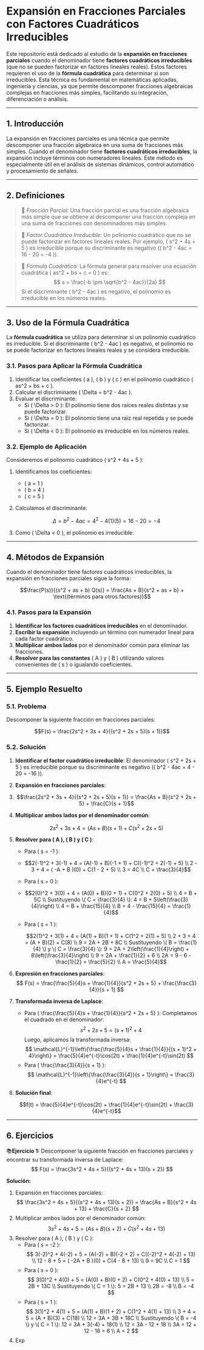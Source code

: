 # Expansión en Fracciones Parciales con Factores Cuadráticos Irreducibles

Este repositorio está dedicado al estudio de la **expansión en fracciones parciales** cuando el denominador tiene **factores cuadráticos irreducibles** (que no se pueden factorizar en factores lineales reales). Estos factores requieren el uso de la **fórmula cuadrática** para determinar si son irreducibles. Esta técnica es fundamental en matemáticas aplicadas, ingeniería y ciencias, ya que permite descomponer fracciones algebraicas complejas en fracciones más simples, facilitando su integración, diferenciación o análisis.

---

## 1. Introducción

La expansión en fracciones parciales es una técnica que permite descomponer una fracción algebraica en una suma de fracciones más simples. Cuando el denominador tiene **factores cuadráticos irreducibles**, la expansión incluye términos con numeradores lineales. Este método es especialmente útil en el análisis de sistemas dinámicos, control automático y procesamiento de señales.

---

## 2. Definiciones

>🔑 *Fracción Parcial:* Una fracción parcial es una fracción algebraica más simple que se obtiene al descomponer una fracción compleja en una suma de fracciones con denominadores más simples.

>🔑 *Factor Cuadrático Irreducible:* Un polinomio cuadrático que no se puede factorizar en factores lineales reales. Por ejemplo, \( s^2 + 4s + 5 \) es irreducible porque su discriminante es negativo (\( b^2 - 4ac = 16 - 20 = -4 \)).

>🔑 *Fórmula Cuadrática:* La fórmula general para resolver una ecuación cuadrática \( as^2 + bs + c = 0 \) es:
$$
s = \frac{-b \pm \sqrt{b^2 - 4ac}}{2a}
$$
Si el discriminante \( b^2 - 4ac \) es negativo, el polinomio es irreducible en los números reales.

---

## 3. Uso de la Fórmula Cuadrática

La **fórmula cuadrática** se utiliza para determinar si un polinomio cuadrático es irreducible. Si el discriminante \( b^2 - 4ac \) es negativo, el polinomio no se puede factorizar en factores lineales reales y se considera irreducible.

### 3.1. Pasos para Aplicar la Fórmula Cuadrática
1. Identificar los coeficientes \( a \), \( b \) y \( c \) en el polinomio cuadrático \( as^2 + bs + c \).
2. Calcular el discriminante \( \Delta = b^2 - 4ac \).
3. Evaluar el discriminante:
   - Si \( \Delta > 0 \): El polinomio tiene dos raíces reales distintas y se puede factorizar.
   - Si \( \Delta = 0 \): El polinomio tiene una raíz real repetida y se puede factorizar.
   - Si \( \Delta < 0 \): El polinomio es irreducible en los números reales.

### 3.2. Ejemplo de Aplicación
Consideremos el polinomio cuadrático \( s^2 + 4s + 5 \):
1. Identificamos los coeficientes:
   - \( a = 1 \)
   - \( b = 4 \)
   - \( c = 5 \)
2. Calculamos el discriminante:

   $$\Delta = b^2 - 4ac = 4^2 - 4(1)(5) = 16 - 20 = -4$$
   
4. Como \( \Delta < 0 \), el polinomio es irreducible.

---

## 4. Métodos de Expansión

Cuando el denominador tiene factores cuadráticos irreducibles, la expansión en fracciones parciales sigue la forma:

$$\frac{P(s)}{(s^2 + as + b) Q(s)} = \frac{As + B}{s^2 + as + b} + \text{(términos para otros factores)}$$

### 4.1. Pasos para la Expansión
1. **Identificar los factores cuadráticos irreducibles** en el denominador.
2. **Escribir la expansión** incluyendo un término con numerador lineal para cada factor cuadrático.
3. **Multiplicar ambos lados** por el denominador común para eliminar las fracciones.
4. **Resolver para las constantes** \( A \) y \( B \) utilizando valores convenientes de \( s \) o igualando coeficientes.

---

## 5. Ejemplo Resuelto

### 5.1. Problema
Descomponer la siguiente fracción en fracciones parciales:

$$F(s) = \frac{2s^2 + 3s + 4}{(s^2 + 2s + 5)(s + 1)}$$

### 5.2. Solución
1. **Identificar el factor cuadrático irreducible**:
   El denominador \( s^2 + 2s + 5 \) es irreducible porque su discriminante es negativo (\( b^2 - 4ac = 4 - 20 = -16 \)).

2. **Expansión en fracciones parciales**:
3. 
   $$\frac{2s^2 + 3s + 4}{(s^2 + 2s + 5)(s + 1)} = \frac{As + B}{s^2 + 2s + 5} + \frac{C}{s + 1}$$

4. **Multiplicar ambos lados por el denominador común**:

   $$2s^2 + 3s + 4 = (As + B)(s + 1) + C(s^2 + 2s + 5)$$

5. **Resolver para \( A \), \( B \) y \( C \)**:
   - Para \( s = -1 \):
   - 
     $$2(-1)^2 + 3(-1) + 4 = (A(-1) + B)(-1 + 1) + C((-1)^2 + 2(-1) + 5) \\
     2 - 3 + 4 = ( -A + B )(0) + C(1 - 2 + 5) \\
     3 = 4C \\
     C = \frac{3}{4}$$
   - Para \( s = 0 \):
   - 
     $$2(0)^2 + 3(0) + 4 = (A(0) + B)(0 + 1) + C(0^2 + 2(0) + 5) \\
     4 = B + 5C \\
     Sustituyendo \( C = \frac{3}{4} \):
     4 = B + 5\left(\frac{3}{4}\right) \\
     4 = B + \frac{15}{4} \\
     B = 4 - \frac{15}{4} = \frac{1}{4}$$
     
   - Para \( s = 1 \):

     $$2(1)^2 + 3(1) + 4 = (A(1) + B)(1 + 1) + C(1^2 + 2(1) + 5) \\
     2 + 3 + 4 = (A + B)(2) + C(8) \\
     9 = 2A + 2B + 8C \\
     Sustituyendo \( B = \frac{1}{4} \) y \( C = \frac{3}{4} \):
     9 = 2A + 2\left(\frac{1}{4}\right) + 8\left(\frac{3}{4}\right) \\
     9 = 2A + \frac{1}{2} + 6 \\
     2A = 9 - 6 - \frac{1}{2} = \frac{5}{2} \\
     A = \frac{5}{4}$$

6. **Expresión en fracciones parciales**:
   $$
   F(s) = \frac{\frac{5}{4}s + \frac{1}{4}}{s^2 + 2s + 5} + \frac{\frac{3}{4}}{s + 1}
   $$

7. **Transformada inversa de Laplace**:
   - Para \( \frac{\frac{5}{4}s + \frac{1}{4}}{s^2 + 2s + 5} \):
     Completamos el cuadrado en el denominador:
     $$
     s^2 + 2s + 5 = (s + 1)^2 + 4
     $$
     Luego, aplicamos la transformada inversa:
     $$
     \mathcal{L}^{-1}\left\{\frac{\frac{5}{4}s + \frac{1}{4}}{(s + 1)^2 + 4}\right\} = \frac{5}{4}e^{-t}\cos(2t) + \frac{1}{4}e^{-t}\sin(2t)
     $$
   - Para \( \frac{\frac{3}{4}}{s + 1} \):
     $$
     \mathcal{L}^{-1}\left\{\frac{\frac{3}{4}}{s + 1}\right\} = \frac{3}{4}e^{-t}
     $$

8. **Solución final**:

   $$f(t) = \frac{5}{4}e^{-t}\cos(2t) + \frac{1}{4}e^{-t}\sin(2t) + \frac{3}{4}e^{-t}$$

---

## 6. Ejercicios

📚**Ejercicio 1:** Descomponer la siguiente fracción en fracciones parciales y encontrar su transformada inversa de Laplace:
$$
F(s) = \frac{3s^2 + 4s + 5}{(s^2 + 4s + 13)(s + 2)}
$$

**Solución:**
1. Expansión en fracciones parciales:
   $$
   \frac{3s^2 + 4s + 5}{(s^2 + 4s + 13)(s + 2)} = \frac{As + B}{s^2 + 4s + 13} + \frac{C}{s + 2}
   $$
2. Multiplicar ambos lados por el denominador común:
   $$
   3s^2 + 4s + 5 = (As + B)(s + 2) + C(s^2 + 4s + 13)
   $$
3. Resolver para \( A \), \( B \) y \( C \):
   - Para \( s = -2 \):
     $$
     3(-2)^2 + 4(-2) + 5 = (A(-2) + B)(-2 + 2) + C((-2)^2 + 4(-2) + 13) \\
     12 - 8 + 5 = ( -2A + B )(0) + C(4 - 8 + 13) \\
     9 = 9C \\
     C = 1
     $$
   - Para \( s = 0 \):
     $$
     3(0)^2 + 4(0) + 5 = (A(0) + B)(0 + 2) + C(0^2 + 4(0) + 13) \\
     5 = 2B + 13C \\
     Sustituyendo \( C = 1 \):
     5 = 2B + 13 \\
     2B = -8 \\
     B = -4
     $$
   - Para \( s = 1 \):
     $$
     3(1)^2 + 4(1) + 5 = (A(1) + B)(1 + 2) + C(1^2 + 4(1) + 13) \\
     3 + 4 + 5 = (A + B)(3) + C(18) \\
     12 = 3A + 3B + 18C \\
     Sustituyendo \( B = -4 \) y \( C = 1 \):
     12 = 3A + 3(-4) + 18(1) \\
     12 = 3A - 12 + 18 \\
     3A = 12 + 12 - 18 = 6 \\
     A = 2
     $$
4. Exp

